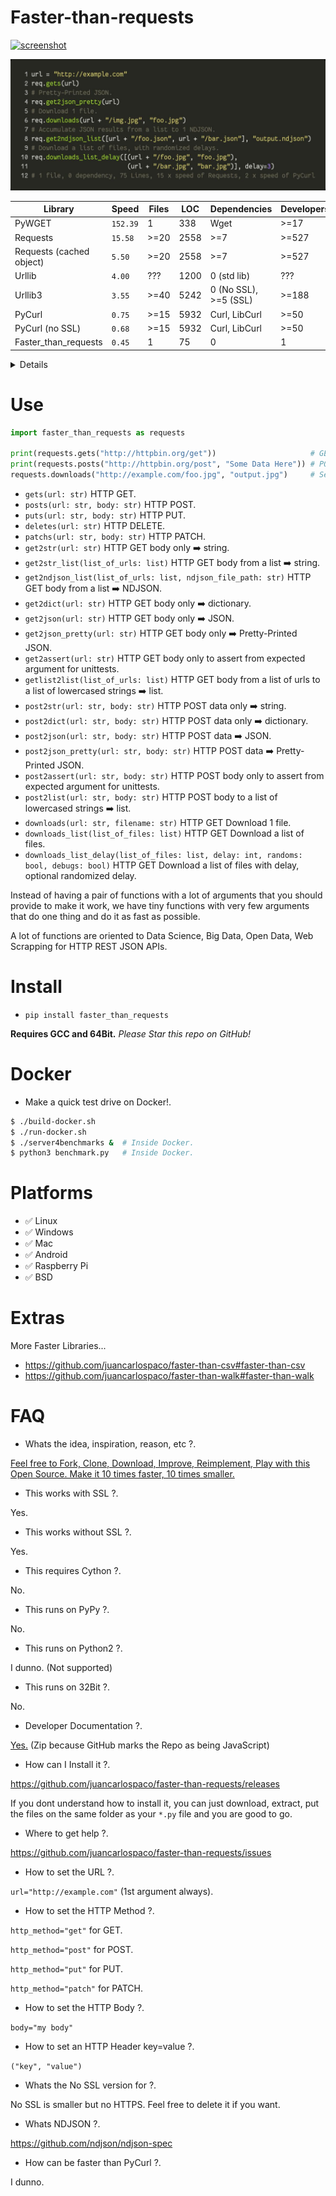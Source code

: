 <meta name='keywords' content='python, requests, faster, speed, benchmark, pycurl, wget, urllib, rapido, velocidad, optimizacion, cython, pypy, urllib3, urllib2, urllib4, urllib5, urllib6, urllib7, urllib8, urllib9, pywget, cpython, http, httpclient, curl, libcurl, ssl, docker, json, ndjson, https, rapido, veloz, performance, critical, compiled, module, modulo, loc, minimalismo, minimalism, simple, small, tiny, argentina, spanish, compare, mejora'>


# Faster-than-requests

[![screenshot](https://source.unsplash.com/eH_ftJYhaTY/800x402)](https://youtu.be/QiKwnlyhKrk?t=5)

![screenshot](temp.jpg)

| Library                       | Speed    | Files | LOC  | Dependencies          | Developers |
|-------------------------------|----------|-------|------|-----------------------|------------|
| PyWGET                        | `152.39` | 1     | 338  | Wget                  | >=17       |
| Requests                      | `15.58`  | >=20  | 2558 | >=7                   | >=527      |
| Requests (cached object)      |  `5.50`  | >=20  | 2558 | >=7                   | >=527      |
| Urllib                        |  `4.00`  | ???   | 1200 | 0 (std lib)           | ???        |
| Urllib3                       |  `3.55`  | >=40  | 5242 | 0 (No SSL), >=5 (SSL) | >=188      |
| PyCurl                        |  `0.75`  | >=15  | 5932 | Curl, LibCurl         | >=50       |
| PyCurl (no SSL)               |  `0.68`  | >=15  | 5932 | Curl, LibCurl         | >=50       |
| Faster_than_requests          |  `0.45`  | 1     | 75   | 0                     | 1          |

<details>

- Lines Of Code counted using [CLOC](https://github.com/AlDanial/cloc).
- Direct dependencies of the package when ready to run.
- Benchmarks run on Docker from Dockerfile on this repo.
- Developers counted from the Contributors list of Git.
- Speed is IRL time to complete 10000 HTTP local requests.
- Stats as of year 2019.
- Everything 64Bit.

</details>


# Use

```python
import faster_than_requests as requests

print(requests.gets("http://httpbin.org/get"))                     # GET
print(requests.posts("http://httpbin.org/post", "Some Data Here")) # POST
requests.downloads("http://example.com/foo.jpg", "output.jpg")     # See Docs for more info.
```

- `gets(url: str)` HTTP GET.
- `posts(url: str, body: str)` HTTP POST.
- `puts(url: str, body: str)` HTTP PUT.
- `deletes(url: str)` HTTP DELETE.
- `patchs(url: str, body: str)` HTTP PATCH.
- `get2str(url: str)` HTTP GET body only :arrow_right: string.
- `get2str_list(list_of_urls: list)` HTTP GET body from a list :arrow_right: string.
- `get2ndjson_list(list_of_urls: list, ndjson_file_path: str)` HTTP GET body from a list :arrow_right: NDJSON.
- `get2dict(url: str)` HTTP GET body only :arrow_right: dictionary.
- `get2json(url: str)` HTTP GET body only :arrow_right: JSON.
- `get2json_pretty(url: str)` HTTP GET body only :arrow_right: Pretty-Printed JSON.
- `get2assert(url: str)` HTTP GET body only to assert from expected argument for unittests.
- `getlist2list(list_of_urls: list)` HTTP GET body from a list of urls to a list of lowercased strings :arrow_right: list.
- `post2str(url: str, body: str)` HTTP POST data only :arrow_right: string.
- `post2dict(url: str, body: str)` HTTP POST data only :arrow_right: dictionary.
- `post2json(url: str, body: str)` HTTP POST data :arrow_right: JSON.
- `post2json_pretty(url: str, body: str)` HTTP POST data :arrow_right: Pretty-Printed JSON.
- `post2assert(url: str, body: str)` HTTP POST body only to assert from expected argument for unittests.
- `post2list(url: str, body: str)` HTTP POST body to a list of lowercased strings :arrow_right: list.
- `downloads(url: str, filename: str)` HTTP GET Download 1 file.
- `downloads_list(list_of_files: list)` HTTP GET Download a list of files.
- `downloads_list_delay(list_of_files: list, delay: int, randoms: bool, debugs: bool)` HTTP GET Download a list of files with delay, optional randomized delay.

Instead of having a pair of functions with a lot of arguments that you should provide to make it work,
we have tiny functions with very few arguments that do one thing and do it as fast as possible.

A lot of functions are oriented to Data Science, Big Data, Open Data, Web Scrapping for HTTP REST JSON APIs.


# Install

- `pip install faster_than_requests`

**Requires GCC and 64Bit.** *Please Star this repo on GitHub!*


# Docker

- Make a quick test drive on Docker!.

```bash
$ ./build-docker.sh
$ ./run-docker.sh
$ ./server4benchmarks &  # Inside Docker.
$ python3 benchmark.py   # Inside Docker.
```


# Platforms

- ✅ Linux
- ✅ Windows
- ✅ Mac
- ✅ Android
- ✅ Raspberry Pi
- ✅ BSD


# Extras

More Faster Libraries...

- https://github.com/juancarlospaco/faster-than-csv#faster-than-csv
- https://github.com/juancarlospaco/faster-than-walk#faster-than-walk


# FAQ

- Whats the idea, inspiration, reason, etc ?.

[Feel free to Fork, Clone, Download, Improve, Reimplement, Play with this Open Source. Make it 10 times faster, 10 times smaller.](http://tonsky.me/blog/disenchantment)

- This works with SSL ?.

Yes.

- This works without SSL ?.

Yes.

- This requires Cython ?.

No.

- This runs on PyPy ?.

No.

- This runs on Python2 ?.

I dunno. (Not supported)

- This runs on 32Bit ?.

No.

- Developer Documentation ?.

[Yes.](https://github.com/juancarlospaco/faster-than-requests/raw/master/faster_than_requests_DOCS.zip)
(Zip because GitHub marks the Repo as being JavaScript)

- How can I Install it ?.

https://github.com/juancarlospaco/faster-than-requests/releases

If you dont understand how to install it, you can just download, extract, put the files on the same folder as your `*.py` file and you are good to go.

- Where to get help ?.

https://github.com/juancarlospaco/faster-than-requests/issues

- How to set the URL ?.

`url="http://example.com"` (1st argument always).

- How to set the HTTP Method ?.

`http_method="get"` for GET.

`http_method="post"` for POST.

`http_method="put"` for PUT.

`http_method="patch"` for PATCH.

- How to set the HTTP Body ?.

`body="my body"`

- How to set an HTTP Header key=value ?.

`("key", "value")`

- Whats the No SSL version for ?.

No SSL is smaller but no HTTPS.
Feel free to delete it if you want.

- Whats NDJSON ?.

https://github.com/ndjson/ndjson-spec

- How can be faster than PyCurl ?.

I dunno.
